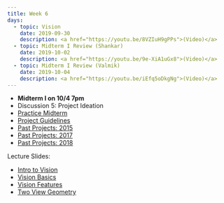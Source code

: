 ```yaml
---
title: Week 6
days:
  - topic: Vision
    date: 2019-09-30
    description: <a href="https://youtu.be/8VZIuH9gPPs">(Video)</a>
  - topic: Midterm I Review (Shankar)
    date: 2019-10-02
    description: <a href="https://youtu.be/9e-XiA1uGx8">(Video)</a>
  - topic: Midterm I Review (Valmik)
    date: 2019-10-04
    description: <a href="https://youtu.be/iEfq5oDkgNg">(Video)</a>
---
```


- **Midterm I on 10/4 7pm**
- Discussion 5: Project Ideation
- [Practice Midterm](../assets/practice_mt/PracticeMidterm1-fall2019.pdf)
- [Project Guidelines](../assets/proj/final_project_guidelines.pdf)
- [Past Projects: 2015](../assets/proj/past_projects_2015.pdf)
- [Past Projects: 2017](../assets/proj/past_projects_2017.pdf)
- [Past Projects: 2018](../assets/proj/past_projects_2018.pdf)

Lecture Slides:
- [Intro to Vision](../assets/lectures/refs/Vision_Intro_MaSKS_Chap1.ppt)
- [Vision Basics](../assets/lectures/refs/Vision_Basics_MaSKS_Chap2.ppt)
- [Vision Features](../assets/lectures/refs/Vision_Features_MaSKS_Chap3.ppt)
- [Two View Geometry](../assets/lectures/refs/TwoViewGeom_MaSKS_Chap4.ppt)

